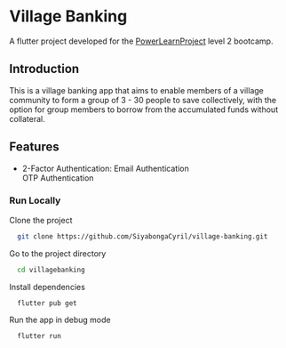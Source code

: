 
# Village Banking

A flutter project developed for the [PowerLearnProject](https://powerlearnproject.org/) level 2 bootcamp. 




## Introduction
This is a village banking app that aims to enable members of a village community to form a group of 3 - 30 people to save collectively, with the option for group members to borrow from the accumulated funds without collateral.


## Features

- 2-Factor Authentication:
Email Authentication\
OTP Authentication



### Run Locally

Clone the project

```bash
  git clone https://github.com/SiyabongaCyril/village-banking.git
```

Go to the project directory

```bash
  cd villagebanking
```

Install dependencies

```bash
  flutter pub get
```

Run the app in debug mode

```bash
  flutter run
```





